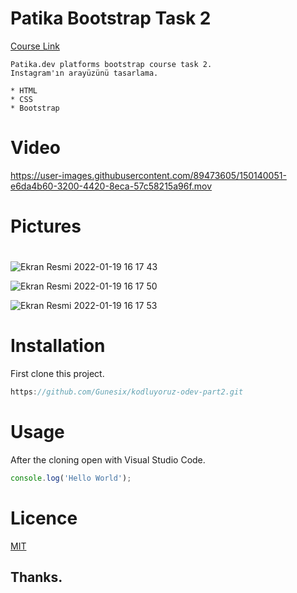 # Patika Bootstrap Task 2
[Course Link](https://app.patika.dev/moduller/bootstrap)
```
Patika.dev platforms bootstrap course task 2.
Instagram'ın arayüzünü tasarlama.
```
```
* HTML
* CSS
* Bootstrap
```
# Video


https://user-images.githubusercontent.com/89473605/150140051-e6da4b60-3200-4420-8eca-57c58215a96f.mov


# Pictures
#
![Ekran Resmi 2022-01-19 16 17 43](https://user-images.githubusercontent.com/89473605/150140116-5aba5b65-2c4f-4084-84f5-0686c35120ed.png)

![Ekran Resmi 2022-01-19 16 17 50](https://user-images.githubusercontent.com/89473605/150140117-3ab61c3a-71c4-47ab-bc49-6bd0e8ed4d05.png)

![Ekran Resmi 2022-01-19 16 17 53](https://user-images.githubusercontent.com/89473605/150140124-6d5e3935-0b30-4ad2-93e1-c14e511814af.png)

# Installation 
 First clone this project.
 ```c
https://github.com/Gunesix/kodluyoruz-odev-part2.git
 ```

 # Usage
 After the cloning open with Visual Studio Code.



```javaScript
console.log('Hello World');
```

# Licence

[MIT](https://choosealicense.com/licenses/mit)

## Thanks.

